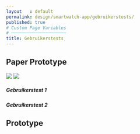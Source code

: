 ```yaml
---
layout   : default
permalink: design/smartwatch-app/gebruikerstests/
published: true
# Custom Page Variables
# ─────────────────────
title: Gebruikerstests
---
```


Paper Prototype
---

<img src="../../../assets/Images/Proto2.jpg" class='col-5'>
<img src="../../../assets/Images/Proto.jpg" class='col-5'>

<h5>Gebruikerstest 1</h5>
<h5>Gebruikerstest 2</h5>



Prototype
---
